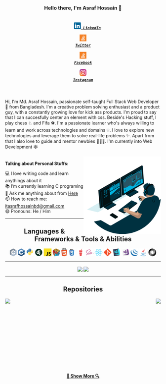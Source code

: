 <h3 align="center">Hello there, I'm Asraf Hossain 👋</h3>
<h5 align="center">
  <code>
    <a href="https://www.linkedin.com/in/asrafhossainbd/" title="LinkedIn Profile"><img width="22" src="https://github.com/asrafhossainbd/asrafhossainbd/blob/master/images/linkedin.svg"> LinkedIn</a></code>

  <code><a href="https://twitter.com/asrafhossainbd/" title="Stack Overflow Profile"><img width="22" src="https://github.com/asrafhossainbd/asrafhossainbd/blob/master/images/stackoverflow.svg"> Twitter</a></code>

  <code><a href="https://www.facebook.com/asrafhossainbd/" title="Stack Overflow Profile"><img width="22" src="https://github.com/asrafhossainbd/asrafhossainbd/blob/master/images/stackoverflow.svg"> Facebook</a></code>

  <code><a href="https://www.instagram.com/asrafhossainbd/" title="Instagram Profile"><img width="22" src="https://github.com/asrafhossainbd/asrafhossainbd/blob/master/images/instagram.svg"> Instagram</a></code>
</h5>
<br>
<p align="left">
  Hi, I'm Md. Asraf Hossain, passionate self-taught Full Stack Web Developer 🚀 from Bangladesh. I'm a creative problem solving enthusiast and a product guy, with a constantly growing love for kick ass products. I'm proud to say that I can succesfully center an element with css. Beside's Hacking stuff, I play chess ♘ and Fifa ⚽. I'm a passionate learner who's always willing to learn and work across technologies and domains 💡. I love to explore new technologies and leverage them to solve real-life problems ✨. Apart from that I also love to guide and mentor newbies 👨🏻‍💻. I'm currently into Web Development 🕸️
  <br>
  <br>
  <img align="right" alt="GIF" src="https://github.com/asrafhossainbd/asrafhossainbd/blob/main/images/code_circle.gif" width="250" height="250" />
  
  **Talking about Personal Stuffs:**

  💻 I love writing code and learn anythings about it
  <br>
  📚 I’m currently learning C programing
  <br>
  💬 Ask me anything about from <a href="https://github.com/asrafhossainbd/asrafhossainbd/issues" title="Issues">Here</a>
  <br>
  📫 How to reach me: <a href="mailto: itasrafhossainbd@gmail.com">itasrafhossainbd@gmail.com</a>
  <br>
  😄 Pronouns: He / Him
</p>

<hr>

<h2 align="center">Languages & Frameworks & Tools & Abilities</h2>

<p align="center">
  <code><img title="C" height="25" src="https://github.com/asrafhossainbd/asrafhossainbd/blob/master/images/c.svg"></code>
  <code><img title="C++" height="25" src="https://github.com/asrafhossainbd/asrafhossainbd/blob/master/images/cpp.svg"></code>
  <code><img title="Python" height="25" src="https://github.com/asrafhossainbd/asrafhossainbd/blob/master/images/python-original.svg"></code>
  <code><img title="Django" height="25" src="https://github.com/asrafhossainbd/asrafhossainbd/blob/master/images/django.png"></code>
  <code><img title="Javascript" height="25" src="https://github.com/asrafhossainbd/asrafhossainbd/blob/master/images/javascript.svg"></code>
  <code><img title="Problem Solving" height="25" src="https://github.com/asrafhossainbd/asrafhossainbd/blob/master/images/problemSolving.png"></code>
  <code><img title="HTML5" height="25" src="https://github.com/asrafhossainbd/asrafhossainbd/blob/master/images/html5.svg"></code>
  <code><img title="CSS" height="25" src="https://github.com/asrafhossainbd/asrafhossainbd/blob/master/images/css.svg"></code>
  <code><img title="BEM" height="25" src="https://github.com/asrafhossainbd/asrafhossainbd/blob/master/images/gulp.svg"></code>
  <code><img title="SASS" height="25" src="https://github.com/asrafhossainbd/asrafhossainbd/blob/master/images/sass.svg"></code>
  <code><img title="React" height="25" src="https://github.com/asrafhossainbd/asrafhossainbd/blob/master/images/react-original.svg"></code>
  <code><img title="Git" height="25" src="https://github.com/asrafhossainbd/asrafhossainbd/blob/master/images/git-original.svg"></code>
  <code><img title="Visual Studio Code" height="25" src="https://github.com/asrafhossainbd/asrafhossainbd/blob/master/images/vscode.png"></code>
  <code><img title="Microsoft Visual Studio" height="25" src="https://github.com/asrafhossainbd/asrafhossainbd/blob/master/images/visualstudio.png"></code>
  <code><img title="JQuery" height="25" src="https://github.com/asrafhossainbd/asrafhossainbd/blob/master/images/jquery-original.svg"></code>
  <code><img title="Java" height="25" src="https://github.com/asrafhossainbd/asrafhossainbd/blob/master/images/java-original.svg"></code>
  <code><img title="JSON" height="25" src="https://github.com/asrafhossainbd/asrafhossainbd/blob/master/images/json.svg"></code>
</p>

<hr>

<p align=center>
  <a href="https://github.com/anuraghazra/github-readme-stats" title="Go to Source">
    <img height=175 align="center" src="https://github-readme-stats.vercel.app/api?username=asrafhossainbd&show_icons=true&theme=gotham">
  </a>
  <a href="https://github.com/anuraghazra/github-readme-stats">
  <img height=175 align="center" src="https://github-readme-stats.vercel.app/api/top-langs/?username=asrafhossainbd&hide=c%23,powershell,java&title_color=2aa889&text_color=99d1ce&icon_color=2bbc8a&bg_color=0c1014&langs_count=8&layout=compact" />
  </a>
</p>

<hr>

<h2 align="center">Repositories</h2>

<p width="100%" align="center">
  <a align="left" href="https://github.com/asrafhossainbd/JavaScript-Practice" title="JavaScript Practice"><img align="left" height="115" src="https://github-readme-stats.vercel.app/api/pin/?username=asrafhossainbd&repo=JavaScript-Practice&theme=gotham"></a>
  <a align="right" href="https://github.com/asrafhossainbd/Budget-App-Project" title="Budget App Project"><img align="right" height="115" src="https://github-readme-stats.vercel.app/api/pin/?username=asrafhossainbd&repo=Budget-App-Project&theme=gotham"></a>
</p>
<br><br>
<!-- write another p tag -->
<br><br><br><br><br><br><br><br><br><br><br>
<h4 align="center"><a href=https://github.com/asrafhossainbd?tab=repositories" title="Show Repositories">🔎 Show More 🔍</a></h4>


<!--
**asrafhossainbd/asrafhossainbd** is a ✨ _special_ ✨ repository because its `README.md` (this file) appears on your GitHub profile.

Here are some ideas to get you started:

- 🔭 I’m currently working on ...
- 🌱 I’m currently learning ...
- 👯 I’m looking to collaborate on ...
- 🤔 I’m looking for help with ...
- 💬 Ask me about ...
- 📫 How to reach me: ...
- 😄 Pronouns: ...
- ⚡ Fun fact: ...

Notes: If you want use this readme, firstly star it please. If you can't align your repositories like this, please change your repository desription to shorter than now. Maybe 4 or 5 word will be good.
-->
